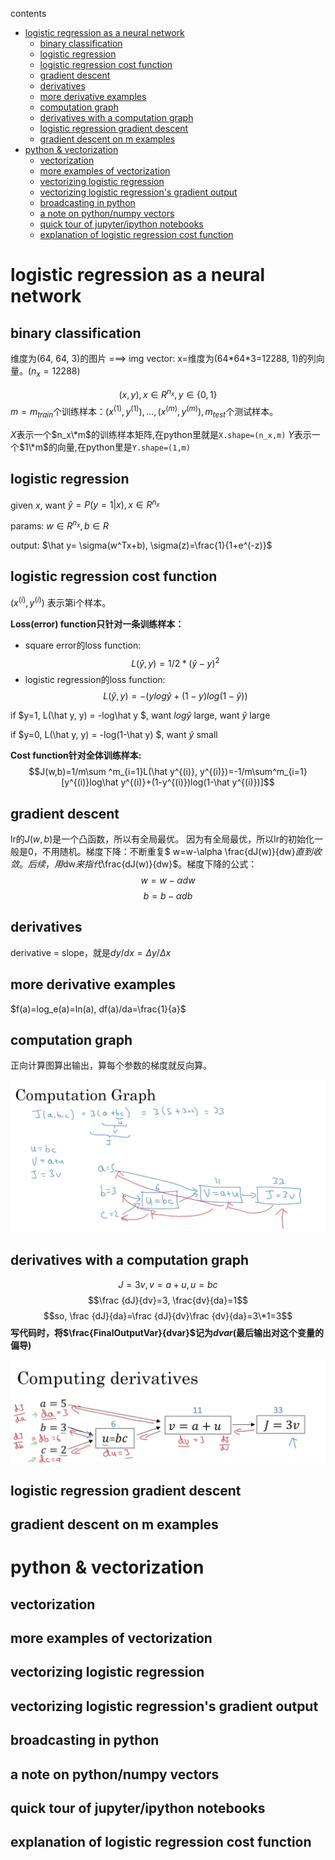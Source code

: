 contents

* [logistic regression as a neural network](#logistic-regression-as-a-neural-network)
  * [binary classification](#binary-classification)
  * [logistic regression](#logistic-regression)
  * [logistic regression cost function](#logistic-regression-cost-function)
  * [gradient descent](#gradient-descent)
  * [derivatives](#derivatives)
  * [more derivative examples](#more-derivative-examples)
  * [computation graph](#computation-graph)
  * [derivatives with a computation graph](#derivatives-with-a-computation-graph)
  * [logistic regression gradient descent](#logistic-regression-gradient-descent)
  * [gradient descent on m examples](#gradient-descent-on-m-examples)
* [python &amp; vectorization](#python--vectorization)
  * [vectorization](#vectorization)
  * [more examples of vectorization](#more-examples-of-vectorization)
  * [vectorizing logistic regression](#vectorizing-logistic-regression)
  * [vectorizing logistic regression's gradient output](#vectorizing-logistic-regressions-gradient-output)
  * [broadcasting in python](#broadcasting-in-python)
  * [a note on python/numpy vectors](#a-note-on-pythonnumpy-vectors)
  * [quick tour of jupyter/ipython notebooks](#quick-tour-of-jupyteripython-notebooks)
  * [explanation of logistic regression cost function](#explanation-of-logistic-regression-cost-function)


# logistic regression as a neural network

## binary classification

维度为(64, 64, 3)的图片 ===> img vector: x=维度为(64\*64\*3=12288, 1)的列向量。($n_x=12288$)

$$ (x,y), x \in R^{n_x}, y \in \{0,1\} $$
$m=m_{train}$个训练样本：${(x^{(1)}, y^{(1)}), ..., (x^{(m)}, y^{(m)})}, m_{test}$个测试样本。

$X$表示一个$n_x\*m$的训练样本矩阵,在python里就是```X.shape=(n_x,m)```
$Y$表示一个$1\*m$的向量,在python里是```Y.shape=(1,m)```

## logistic regression

given $x$, want $\hat y=P(y=1|x), x \in R^{n_x}$

params: $w \in R^{n_x}, b \in R$

output: $\hat y= \sigma(w^Tx+b), \sigma(z)=\frac{1}{1+e^(-z)}$

## logistic regression cost function

$(x^(i),y^(i))$ 表示第i个样本。

**Loss(error) function只针对一条训练样本：**

+ square error的loss function:
$$L(\hat y, y)=1/2*(\hat y - y)^2$$
+ logistic regression的loss function: 
$$L(\hat y, y)=-(ylog\hat y+(1-y)log(1-\hat y))$$

if $y=1, L(\hat y, y) = -log\hat y $, want $log\hat y$ large, want $\hat y$ large

if $y=0, L(\hat y, y) = -log(1-\hat y) $, want $\hat y$ small

**Cost function针对全体训练样本:**
$$J(w,b)=1/m\sum ^m_{i=1}L(\hat y^{(i)}, y^{(i)})=-1/m\sum^m_{i=1}[y^{(i)}log\hat y^{(i)}+(1-y^{(i)})log(1-\hat y^{(i)})]$$

## gradient descent

lr的$J(w,b)$是一个凸函数，所以有全局最优。 因为有全局最优，所以lr的初始化一般是0，不用随机。梯度下降：不断重复$ w=w-\alpha \frac{dJ(w)}{dw}$直到收敛。后续，用$dw$来指代$\frac{dJ(w)}{dw}$。梯度下降的公式：
$$w=w-\alpha dw$$
$$b=b-\alpha db$$

## derivatives

derivative = slope，就是$dy/dx=\Delta y/\Delta x$

## more derivative examples

$f(a)=log_e(a)=ln(a), df(a)/da=\frac{1}{a}$

## computation graph

正向计算图算出输出，算每个参数的梯度就反向算。

![computation graph](https://raw.githubusercontent.com/daiwk/dl.ai/master/c1/imgs/computation%20graph.png)

## derivatives with a computation graph
$$J=3v,v=a+u,u=bc$$
$$\frac {dJ}{dv}=3, \frac{dv}{da}=1$$
$$so, \frac {dJ}{da}=\frac {dJ}{dv}\frac {dv}{da}=3\*1=3$$
**写代码时，将$\frac{FinalOutputVar}{dvar}$记为$dvar$(最后输出对这个变量的偏导)**

![derivatives in computation graph](https://raw.githubusercontent.com/daiwk/dl.ai/master/c1/imgs/computation%20graph-derivatives.png)


## logistic regression gradient descent

## gradient descent on m examples


# python & vectorization

## vectorization

## more examples of vectorization

## vectorizing logistic regression

## vectorizing logistic regression's gradient output

## broadcasting in python

## a note on python/numpy vectors

## quick tour of jupyter/ipython notebooks

## explanation of logistic regression cost function


